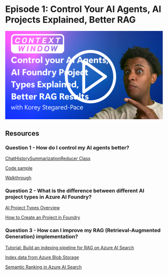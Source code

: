 # Episode 1: Control Your AI Agents, AI Projects Explained, Better RAG

[![Episode 1](../images/episode-1.png)](https://www.youtube.com/watch?v=IMQbZTmAIZo)


## Resources

### Question 1 - How do I control my AI agents better?

[ChatHistorySummarizationReducer Class](https://learn.microsoft.com/en-us/python/api/semantic-kernel/semantic_kernel.contents.chathistorysummarizationreducer?view=semantic-kernel-python)

[Code sample](https://github.com/microsoft/semantic-kernel/blob/main/python/samples/concepts/chat_completion/simple_chatbot_with_summary_history_reducer.py)

[Walkthrough](https://deepwiki.com/microsoft/SemanticKernelCookBook/4.3-agent-orchestration)


### Question 2 - What is the difference between different AI project types in Azure AI Foundry?

[AI Project Types Overview](https://learn.microsoft.com/en-us/azure/ai-foundry/what-is-azure-ai-foundry#project-types)

[How to Create an Project in Foundry](https://learn.microsoft.com/en-us/azure/ai-foundry/how-to/create-projects?tabs=ai-foundry&pivots=hub-project) 

### Question 3 - How can I improve my RAG (Retrieval-Augmented Generation) implementation?

[Tutorial: Build an indexing pipeline for RAG on Azure AI Search](https://learn.microsoft.com/en-us/azure/search/tutorial-rag-build-solution-pipeline)

[Index data from Azure Blob Storage
](https://learn.microsoft.com/en-us/azure/search/search-howto-indexing-azure-blob-storage)

[Semantic Ranking in Azure AI Search](https://learn.microsoft.com/en-us/azure/search/semantic-search-overview)

